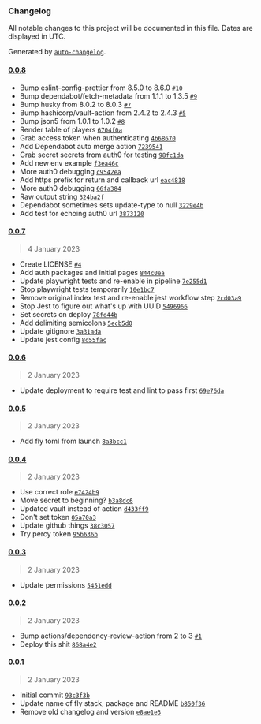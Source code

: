 ### Changelog

All notable changes to this project will be documented in this file. Dates are displayed in UTC.

Generated by [`auto-changelog`](https://github.com/CookPete/auto-changelog).

#### [0.0.8](https://github.com/RBC-Digital-Ltd/draft-fantasy-platform-frontend-remix/compare/0.0.7...0.0.8)

- Bump eslint-config-prettier from 8.5.0 to 8.6.0 [`#10`](https://github.com/RBC-Digital-Ltd/draft-fantasy-platform-frontend-remix/pull/10)
- Bump dependabot/fetch-metadata from 1.1.1 to 1.3.5 [`#9`](https://github.com/RBC-Digital-Ltd/draft-fantasy-platform-frontend-remix/pull/9)
- Bump husky from 8.0.2 to 8.0.3 [`#7`](https://github.com/RBC-Digital-Ltd/draft-fantasy-platform-frontend-remix/pull/7)
- Bump hashicorp/vault-action from 2.4.2 to 2.4.3 [`#5`](https://github.com/RBC-Digital-Ltd/draft-fantasy-platform-frontend-remix/pull/5)
- Bump json5 from 1.0.1 to 1.0.2 [`#8`](https://github.com/RBC-Digital-Ltd/draft-fantasy-platform-frontend-remix/pull/8)
- Render table of players [`6704f0a`](https://github.com/RBC-Digital-Ltd/draft-fantasy-platform-frontend-remix/commit/6704f0af3c069dbd0b60e030175847268ff3fb5b)
- Grab access token when authenticating [`4b68670`](https://github.com/RBC-Digital-Ltd/draft-fantasy-platform-frontend-remix/commit/4b686703d404933d0637516954e4419870e3eea7)
- Add Dependabot auto merge action [`7239541`](https://github.com/RBC-Digital-Ltd/draft-fantasy-platform-frontend-remix/commit/7239541e16f2763e0627eee9f4bccd561fcca915)
- Grab secret secrets from auth0 for testing [`98fc1da`](https://github.com/RBC-Digital-Ltd/draft-fantasy-platform-frontend-remix/commit/98fc1dad11aabf3aba595885378c02d8c978d7d0)
- Add new env example [`f3ea46c`](https://github.com/RBC-Digital-Ltd/draft-fantasy-platform-frontend-remix/commit/f3ea46c847ed267deaad1d1ee7b2affc64148c45)
- More auth0 debugging [`c9542ea`](https://github.com/RBC-Digital-Ltd/draft-fantasy-platform-frontend-remix/commit/c9542eabd21326f19c4fa5e8415f461d8c8616bd)
- Add https prefix for return and callback url [`eac4818`](https://github.com/RBC-Digital-Ltd/draft-fantasy-platform-frontend-remix/commit/eac48184db2635c8273207e99739493f5a0d7a0a)
- More auth0 debugging [`66fa384`](https://github.com/RBC-Digital-Ltd/draft-fantasy-platform-frontend-remix/commit/66fa384490045066538939bd9ca1c4b0e65390d9)
- Raw output string [`324ba2f`](https://github.com/RBC-Digital-Ltd/draft-fantasy-platform-frontend-remix/commit/324ba2fefff0c40ce54d68a7211891f1490ca86e)
- Dependabot sometimes sets update-type to null [`3229e4b`](https://github.com/RBC-Digital-Ltd/draft-fantasy-platform-frontend-remix/commit/3229e4b1803348f8afe9e13c423cbcfd3a20b51d)
- Add test for echoing auth0 url [`3873120`](https://github.com/RBC-Digital-Ltd/draft-fantasy-platform-frontend-remix/commit/38731204e003b9cf5e5cee838ff90e1e23d156c9)

#### [0.0.7](https://github.com/RBC-Digital-Ltd/draft-fantasy-platform-frontend-remix/compare/0.0.6...0.0.7)

> 4 January 2023

- Create LICENSE [`#4`](https://github.com/RBC-Digital-Ltd/draft-fantasy-platform-frontend-remix/pull/4)
- Add auth packages and initial pages [`844c0ea`](https://github.com/RBC-Digital-Ltd/draft-fantasy-platform-frontend-remix/commit/844c0ea09585b9fe00a9982a53f3c32204c76279)
- Update playwright tests and re-enable in pipeline [`7e255d1`](https://github.com/RBC-Digital-Ltd/draft-fantasy-platform-frontend-remix/commit/7e255d1d823458d8a96ec80869a4a86e1c51b2f7)
- Stop playwright tests temporarily [`10e1bc7`](https://github.com/RBC-Digital-Ltd/draft-fantasy-platform-frontend-remix/commit/10e1bc7155bda1b5fc8af63d9231fc772b6a09d1)
- Remove original index test and re-enable jest workflow step [`2cd03a9`](https://github.com/RBC-Digital-Ltd/draft-fantasy-platform-frontend-remix/commit/2cd03a97ecbf79f8a07067b00009250fd89f8245)
- Stop Jest to figure out what's up with UUID [`5496966`](https://github.com/RBC-Digital-Ltd/draft-fantasy-platform-frontend-remix/commit/549696695b9530ae0cd8a2a30ec7f394ac9ad895)
- Set secrets on deploy [`78fd44b`](https://github.com/RBC-Digital-Ltd/draft-fantasy-platform-frontend-remix/commit/78fd44b38defe095309f4b66f6ba0bf982bc6991)
- Add delimiting semicolons [`5ecb5d0`](https://github.com/RBC-Digital-Ltd/draft-fantasy-platform-frontend-remix/commit/5ecb5d00a3ed4fffd2f5d002f99d2c73d1afe1c6)
- Update gitignore [`3a31ada`](https://github.com/RBC-Digital-Ltd/draft-fantasy-platform-frontend-remix/commit/3a31ada719519457633149783b8bc52d504cee2e)
- Update jest config [`8d55fac`](https://github.com/RBC-Digital-Ltd/draft-fantasy-platform-frontend-remix/commit/8d55fac4be8e0c99bae280babf7c84a59726b165)

#### [0.0.6](https://github.com/RBC-Digital-Ltd/draft-fantasy-platform-frontend-remix/compare/0.0.5...0.0.6)

> 2 January 2023

- Update deployment to require test and lint to pass first [`69e76da`](https://github.com/RBC-Digital-Ltd/draft-fantasy-platform-frontend-remix/commit/69e76da643ab2d5fce832497c94741fbe7eef4e4)

#### [0.0.5](https://github.com/RBC-Digital-Ltd/draft-fantasy-platform-frontend-remix/compare/0.0.4...0.0.5)

> 2 January 2023

- Add fly toml from launch [`8a3bcc1`](https://github.com/RBC-Digital-Ltd/draft-fantasy-platform-frontend-remix/commit/8a3bcc18d5151f4c6a34b2980ccaf2ccbbcdfc86)

#### [0.0.4](https://github.com/RBC-Digital-Ltd/draft-fantasy-platform-frontend-remix/compare/0.0.3...0.0.4)

> 2 January 2023

- Use correct role [`e7424b9`](https://github.com/RBC-Digital-Ltd/draft-fantasy-platform-frontend-remix/commit/e7424b9ef89007b1476a60c18ee6d15ef8fff4a9)
- Move secret to beginning? [`b3a8dc6`](https://github.com/RBC-Digital-Ltd/draft-fantasy-platform-frontend-remix/commit/b3a8dc6ab0dddc75727454279d9bd21d2c7b61fa)
- Updated vault instead of action [`d433ff9`](https://github.com/RBC-Digital-Ltd/draft-fantasy-platform-frontend-remix/commit/d433ff99dcf9e1dd1bf79829e193234c29862d58)
- Don't set token [`05a70a3`](https://github.com/RBC-Digital-Ltd/draft-fantasy-platform-frontend-remix/commit/05a70a3244fbb7dee00d88a62120778c3035b610)
- Update github things [`38c3057`](https://github.com/RBC-Digital-Ltd/draft-fantasy-platform-frontend-remix/commit/38c3057f25ed919ea72c22e6d24e23b1dc16144f)
- Try percy token [`95b636b`](https://github.com/RBC-Digital-Ltd/draft-fantasy-platform-frontend-remix/commit/95b636b18ba5796ea0fcc21c56db86bfca6832e4)

#### [0.0.3](https://github.com/RBC-Digital-Ltd/draft-fantasy-platform-frontend-remix/compare/0.0.2...0.0.3)

> 2 January 2023

- Update permissions [`5451edd`](https://github.com/RBC-Digital-Ltd/draft-fantasy-platform-frontend-remix/commit/5451edd4a239157f57ba0a8e17f009ce628fa8cd)

#### [0.0.2](https://github.com/RBC-Digital-Ltd/draft-fantasy-platform-frontend-remix/compare/0.0.1...0.0.2)

> 2 January 2023

- Bump actions/dependency-review-action from 2 to 3 [`#1`](https://github.com/RBC-Digital-Ltd/draft-fantasy-platform-frontend-remix/pull/1)
- Deploy this shit [`868a4e2`](https://github.com/RBC-Digital-Ltd/draft-fantasy-platform-frontend-remix/commit/868a4e2b1a8b2a9280bc710f0cf22e6a6f6add98)

#### 0.0.1

> 2 January 2023

- Initial commit [`93c3f3b`](https://github.com/RBC-Digital-Ltd/draft-fantasy-platform-frontend-remix/commit/93c3f3befb7b9df6b4e842d81fe426acbd2c4029)
- Update name of fly stack, package and README [`b850f36`](https://github.com/RBC-Digital-Ltd/draft-fantasy-platform-frontend-remix/commit/b850f36d2c4b117b5c38133246dc9c2711e15d9f)
- Remove old changelog and version [`e8ae1e3`](https://github.com/RBC-Digital-Ltd/draft-fantasy-platform-frontend-remix/commit/e8ae1e3386017f2c019691c34759273c9cd3fed6)

